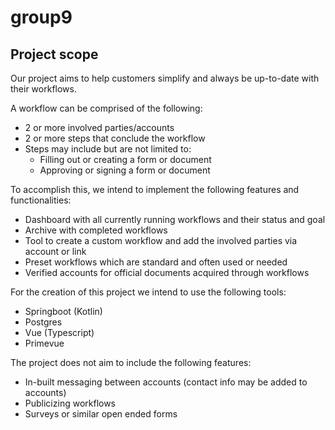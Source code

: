 # group9

## Project scope

Our project aims to help customers simplify and always be up-to-date with their workflows.

A workflow can be comprised of the following:
- 2 or more involved parties/accounts
- 2 or more steps that conclude the workflow
- Steps may include but are not limited to:
	- Filling out or creating a form or document
	- Approving or signing a form or document

To accomplish this, we intend to implement the following features and functionalities:
- Dashboard with all currently running workflows and their status and goal
- Archive with completed workflows
- Tool to create a custom workflow and add the involved parties via account or link
- Preset workflows which are standard and often used or needed
- Verified accounts for official documents acquired through workflows

For the creation of this project we intend to use the following tools:
- Springboot (Kotlin)
- Postgres
- Vue (Typescript)
- Primevue

The project does not aim to include the following features:
- In-built messaging between accounts (contact info may be added to accounts)
- Publicizing workflows
- Surveys or similar open ended forms